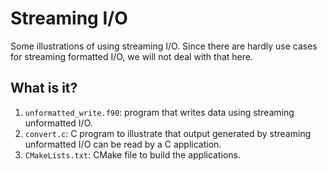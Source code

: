 # Streaming I/O

Some illustrations of using streaming I/O.  Since there are hardly use cases
for streaming formatted I/O, we will not deal with that here.


## What is it?

1. `unformatted_write.f90`: program that writes data using streaming unformatted
   I/O.
1. `convert.c`: C program to illustrate that output generated by streaming
   unformatted I/O can be read by a C application.
1. `CMakeLists.txt`: CMake file to build the applications.
